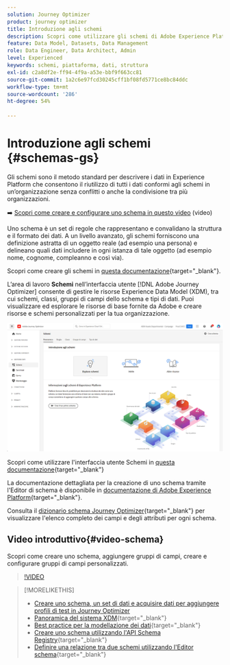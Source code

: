 ```yaml
---
solution: Journey Optimizer
product: journey optimizer
title: Introduzione agli schemi
description: Scopri come utilizzare gli schemi di Adobe Experience Platform in Adobe Journey Optimizer
feature: Data Model, Datasets, Data Management
role: Data Engineer, Data Architect, Admin
level: Experienced
keywords: schemi, piattaforma, dati, struttura
exl-id: c2a8df2e-ff94-4f9a-a53e-bbf9f663cc81
source-git-commit: 1a2c6e97fcd30245cff1bf08fd5771ce8bc84ddc
workflow-type: tm+mt
source-wordcount: '286'
ht-degree: 54%

---
```


# Introduzione agli schemi {#schemas-gs}

Gli schemi sono il metodo standard per descrivere i dati in Experience Platform che consentono il riutilizzo di tutti i dati conformi agli schemi in un’organizzazione senza conflitti o anche la condivisione tra più organizzazioni.

➡️ [Scopri come creare e configurare uno schema in questo video](#video-schema) (video)

Uno schema è un set di regole che rappresentano e convalidano la struttura e il formato dei dati. A un livello avanzato, gli schemi forniscono una definizione astratta di un oggetto reale (ad esempio una persona) e delineano quali dati includere in ogni istanza di tale oggetto (ad esempio nome, cognome, compleanno e così via).

Scopri come creare gli schemi in [questa documentazione](https://experienceleague.adobe.com/docs/experience-platform/xdm/schema/composition.html?lang=it){target="_blank"}.

L’area di lavoro **Schemi** nell’interfaccia utente [!DNL Adobe Journey Optimizer] consente di gestire le risorse Experience Data Model (XDM), tra cui schemi, classi, gruppi di campi dello schema e tipi di dati. Puoi visualizzare ed esplorare le risorse di base fornite da Adobe e creare risorse e schemi personalizzati per la tua organizzazione.

![](assets/schemas-home.png)

Scopri come utilizzare l&#39;interfaccia utente Schemi in [questa documentazione](https://experienceleague.adobe.com/docs/experience-platform/xdm/ui/overview.html?lang=it){target="_blank"}

La documentazione dettagliata per la creazione di uno schema tramite l&#39;Editor di schema è disponibile in [documentazione di Adobe Experience Platform](https://experienceleague.adobe.com/docs/experience-platform/xdm/tutorials/create-schema-ui.html?lang=it){target="_blank"}.

Consulta il [dizionario schema Journey Optimizer](https://experienceleague.adobe.com/tools/ajo-schemas/schema-dictionary.html?lang=it){target="_blank"} per visualizzare l&#39;elenco completo dei campi e degli attributi per ogni schema.


## Video introduttivo{#video-schema}

Scopri come creare uno schema, aggiungere gruppi di campi, creare e configurare gruppi di campi personalizzati.

>[!VIDEO](https://video.tv.adobe.com/v/334461?quality=12)

>[!MORELIKETHIS]
>
>* [Creare uno schema, un set di dati e acquisire dati per aggiungere profili di test in Journey Optimizer](../audience/creating-test-profiles.md)
>* [Panoramica del sistema XDM](https://experienceleague.adobe.com/docs/experience-platform/xdm/home.html?lang=it){target="_blank"}
>* [Best practice per la modellazione dei dati](https://experienceleague.adobe.com/docs/experience-platform/xdm/schema/best-practices.html?lang=it){target="_blank"}
>* [Creare uno schema utilizzando l&#39;API Schema Registry](https://experienceleague.adobe.com/docs/experience-platform/xdm/tutorials/create-schema-api.html?lang=it){target="_blank"}
>* [Definire una relazione tra due schemi utilizzando l&#39;Editor schema](https://experienceleague.adobe.com/docs/experience-platform/xdm/tutorials/relationship-ui.html?lang=it){target="_blank"}
